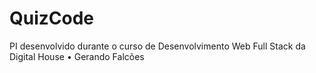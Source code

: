 # QuizCode
PI desenvolvido durante o curso de Desenvolvimento Web Full Stack da Digital House • Gerando Falcões
